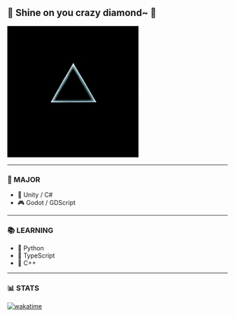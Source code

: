 ## 🌟 Shine on you crazy diamond~ 👋

<img src="assets/moon.gif" alt="Dark Side of the Moon" width="300"/>

---

### 🎯 MAJOR  
- 🧠 Unity / C#  
- 🎮 Godot / GDScript  

---

### 📚 LEARNING  
- 🐍 Python  
- 📜 TypeScript  
- 🧩 C++

---

### 📊 STATS  
[![wakatime](https://wakatime.com/badge/user/b1e84d73-c8de-4965-89c1-601e6b64650e.svg)](https://wakatime.com/@b1e84d73-c8de-4965-89c1-601e6b64650e)

